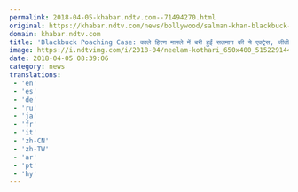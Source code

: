 ```yaml
---
permalink: 2018-04-05-khabar.ndtv.com--71494270.html
original: https://khabar.ndtv.com/news/bollywood/salman-khan-blackbuck-poaching-case-verdict-neelam-kothari-10-facts-1833197
domain: khabar.ndtv.com
title: 'Blackbuck Poaching Case: काले हिरण मामले में बरी हुईं सलमान की ये एक्ट्रेस, जीती हैं ऐसी लाइफ'
image: https://i.ndtvimg.com/i/2018-04/neelam-kothari_650x400_51522914496.jpg
date: 2018-04-05 08:39:06
category: news
translations: 
 - 'en'
 - 'es'
 - 'de'
 - 'ru'
 - 'ja'
 - 'fr'
 - 'it'
 - 'zh-CN'
 - 'zh-TW'
 - 'ar'
 - 'pt'
 - 'hy'
---
```


